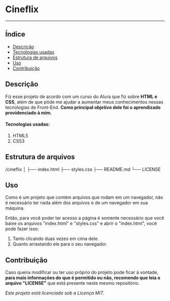 # Cineflix
---
## Índice

- [Descrição](#descrição)
- [Tecnologias usadas](#tecnologias-usadas)
- [Estrutura de arquivos](#estrutura-de-arquivos)
- [Uso](#uso)
- [Contribuição](#contribuição)

## Descrição

Fiz esse projeto de acordo com um curso do Alura que fiz sobre **HTML e CSS**, além de que pôde me ajudar a aumentar meus conhecimentos nessas tecnologias de Front-End. **Como principal objetivo dele foi o aprendizado providenciado à mim.**

#### Tecnologias usadas:

1. HTML5
2. CSS3

## Estrutura de arquivos

/cineflix
│
├── index.html
├── styles.css
├── README.md
└── LICENSE

## Uso

Como é um projeto que contém arquivos que rodam em um navegador, não é necessário ter nada além dos arquivos e de um navegador em sua máquina.

Então, para você poder ter acesso a página é somente necessário que você baixe os arquivos "index.html" e "styles.css" e abrir o "index.html", você pode fazer isso:

1. Tanto clicando duas vezes em cima dele.
2. Quanto arrastando ele para o seu navegador.

## Contribuição

Caso queira modificar ou ter uso próprio do projeto pode ficar à vontade, **para mais informações do que é permitido ou não, recomendo que leia o arquivo "LICENSE"** que está presente neste mesmo repositório.

*Este projeto está licenciado sob a Licença MIT.*
